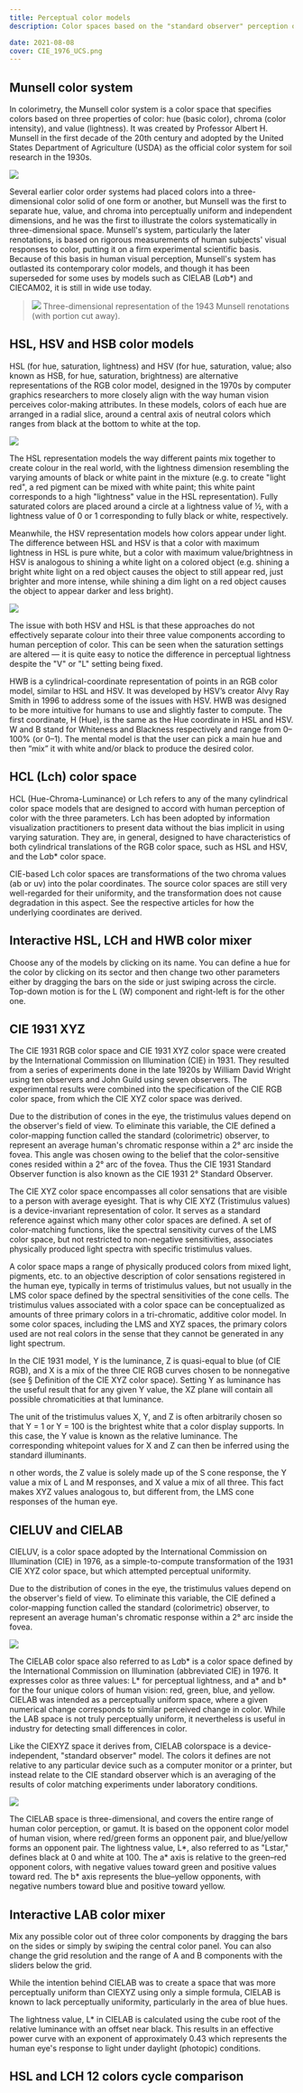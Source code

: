 ```yaml
---
title: Perceptual color models
description: Color spaces based on the "standard observer" perception of colors

date: 2021-08-08
cover: CIE_1976_UCS.png
---
```


<script setup>
import ColorTable from './ColorTable.vue'
</script>

## Munsell color system

In colorimetry, the Munsell color system is a color space that specifies colors based on three properties of color: hue (basic color), chroma (color intensity), and value (lightness). It was created by Professor Albert H. Munsell in the first decade of the 20th century and adopted by the United States Department of Agriculture (USDA) as the official color system for soil research in the 1930s.

![](./images/Munsell-system.svg)

Several earlier color order systems had placed colors into a three-dimensional color solid of one form or another, but Munsell was the first to separate hue, value, and chroma into perceptually uniform and independent dimensions, and he was the first to illustrate the colors systematically in three-dimensional space. Munsell's system, particularly the later renotations, is based on rigorous measurements of human subjects' visual responses to color, putting it on a firm experimental scientific basis. Because of this basis in human visual perception, Munsell's system has outlasted its contemporary color models, and though it has been superseded for some uses by models such as CIELAB (L*a*b\*) and CIECAM02, it is still in wide use today.

> ![](./images/munsell_1943_color_solid_cylindrical_coordinates.png)
> Three-dimensional representation of the 1943 Munsell renotations (with portion cut away).

## HSL, HSV and HSB color models

HSL (for hue, saturation, lightness) and HSV (for hue, saturation, value; also known as HSB, for hue, saturation, brightness) are alternative representations of the RGB color model, designed in the 1970s by computer graphics researchers to more closely align with the way human vision perceives color-making attributes. In these models, colors of each hue are arranged in a radial slice, around a central axis of neutral colors which ranges from black at the bottom to white at the top.

![](./images/hsl.png)

The HSL representation models the way different paints mix together to create colour in the real world, with the lightness dimension resembling the varying amounts of black or white paint in the mixture (e.g. to create "light red", a red pigment can be mixed with white paint; this white paint corresponds to a high "lightness" value in the HSL representation). Fully saturated colors are placed around a circle at a lightness value of ½, with a lightness value of 0 or 1 corresponding to fully black or white, respectively.

Meanwhile, the HSV representation models how colors appear under light. The difference between HSL and HSV is that a color with maximum lightness in HSL is pure white, but a color with maximum value/brightness in HSV is analogous to shining a white light on a colored object (e.g. shining a bright white light on a red object causes the object to still appear red, just brighter and more intense, while shining a dim light on a red object causes the object to appear darker and less bright).

![](./images/HSV_color_solid_cylinder_saturation_gray.png)

The issue with both HSV and HSL is that these approaches do not effectively separate colour into their three value components according to human perception of color. This can be seen when the saturation settings are altered — it is quite easy to notice the difference in perceptual lightness despite the "V" or "L" setting being fixed.

HWB is a cylindrical-coordinate representation of points in an RGB color model, similar to HSL and HSV. It was developed by HSV’s creator Alvy Ray Smith in 1996 to address some of the issues with HSV. HWB was designed to be more intuitive for humans to use and slightly faster to compute. The first coordinate, H (Hue), is the same as the Hue coordinate in HSL and HSV. W and B stand for Whiteness and Blackness respectively and range from 0–100% (or 0–1). The mental model is that the user can pick a main hue and then “mix” it with white and/or black to produce the desired color.

## HCL (Lch) color space

HCL (Hue-Chroma-Luminance) or Lch refers to any of the many cylindrical color space models that are designed to accord with human perception of color with the three parameters. Lch has been adopted by information visualization practitioners to present data without the bias implicit in using varying saturation. They are, in general, designed to have characteristics of both cylindrical translations of the RGB color space, such as HSL and HSV, and the L*a*b\* color space.

CIE-based Lch color spaces are transformations of the two chroma values (ab or uv) into the polar coordinates. The source color spaces are still very well-regarded for their uniformity, and the transformation does not cause degradation in this aspect. See the respective articles for how the underlying coordinates are derived.

## Interactive HSL, LCH and HWB color mixer

Choose any of the models by clicking on its name. You can define a hue for the color by clicking on its sector and then change two other parameters either by dragging the bars on the side or just swiping across the circle. Top-down motion is for the L (W) component and right-left is for the other one.

<color-hsl />

## CIE 1931 XYZ

The CIE 1931 RGB color space and CIE 1931 XYZ color space were created by the International Commission on Illumination (CIE) in 1931. They resulted from a series of experiments done in the late 1920s by William David Wright using ten observers and John Guild using seven observers. The experimental results were combined into the specification of the CIE RGB color space, from which the CIE XYZ color space was derived.

Due to the distribution of cones in the eye, the tristimulus values depend on the observer's field of view. To eliminate this variable, the CIE defined a color-mapping function called the standard (colorimetric) observer, to represent an average human's chromatic response within a 2° arc inside the fovea. This angle was chosen owing to the belief that the color-sensitive cones resided within a 2° arc of the fovea. Thus the CIE 1931 Standard Observer function is also known as the CIE 1931 2° Standard Observer.

The CIE XYZ color space encompasses all color sensations that are visible to a person with average eyesight. That is why CIE XYZ (Tristimulus values) is a device-invariant representation of color. It serves as a standard reference against which many other color spaces are defined. A set of color-matching functions, like the spectral sensitivity curves of the LMS color space, but not restricted to non-negative sensitivities, associates physically produced light spectra with specific tristimulus values.

A color space maps a range of physically produced colors from mixed light, pigments, etc. to an objective description of color sensations registered in the human eye, typically in terms of tristimulus values, but not usually in the LMS color space defined by the spectral sensitivities of the cone cells. The tristimulus values associated with a color space can be conceptualized as amounts of three primary colors in a tri-chromatic, additive color model. In some color spaces, including the LMS and XYZ spaces, the primary colors used are not real colors in the sense that they cannot be generated in any light spectrum.

In the CIE 1931 model, Y is the luminance, Z is quasi-equal to blue (of CIE RGB), and X is a mix of the three CIE RGB curves chosen to be nonnegative (see § Definition of the CIE XYZ color space). Setting Y as luminance has the useful result that for any given Y value, the XZ plane will contain all possible chromaticities at that luminance.

The unit of the tristimulus values X, Y, and Z is often arbitrarily chosen so that Y = 1 or Y = 100 is the brightest white that a color display supports. In this case, the Y value is known as the relative luminance. The corresponding whitepoint values for X and Z can then be inferred using the standard illuminants.

n other words, the Z value is solely made up of the S cone response, the Y value a mix of L and M responses, and X value a mix of all three. This fact makes XYZ values analogous to, but different from, the LMS cone responses of the human eye.

## CIELUV and CIELAB

CIELUV, is a color space adopted by the International Commission on Illumination (CIE) in 1976, as a simple-to-compute transformation of the 1931 CIE XYZ color space, but which attempted perceptual uniformity.

Due to the distribution of cones in the eye, the tristimulus values depend on the observer's field of view. To eliminate this variable, the CIE defined a color-mapping function called the standard (colorimetric) observer, to represent an average human's chromatic response within a 2° arc inside the fovea.

![](./CIE_1976_UCS.png)

The CIELAB color space also referred to as L*a*b* is a color space defined by the International Commission on Illumination (abbreviated CIE) in 1976. It expresses color as three values: L* for perceptual lightness, and a* and b* for the four unique colors of human vision: red, green, blue, and yellow. CIELAB was intended as a perceptually uniform space, where a given numerical change corresponds to similar perceived change in color. While the LAB space is not truly perceptually uniform, it nevertheless is useful in industry for detecting small differences in color.

Like the CIEXYZ space it derives from, CIELAB colorspace is a device-independent, "standard observer" model. The colors it defines are not relative to any particular device such as a computer monitor or a printer, but instead relate to the CIE standard observer which is an averaging of the results of color matching experiments under laboratory conditions.

![](./images/Lab_color_at_luminance_75.png)

The CIELAB space is three-dimensional, and covers the entire range of human color perception, or gamut. It is based on the opponent color model of human vision, where red/green forms an opponent pair, and blue/yellow forms an opponent pair. The lightness value, L*, also referred to as "Lstar," defines black at 0 and white at 100. The a* axis is relative to the green–red opponent colors, with negative values toward green and positive values toward red. The b\* axis represents the blue–yellow opponents, with negative numbers toward blue and positive toward yellow.

## Interactive LAB color mixer

Mix any possible color out of three color components by dragging the bars on the sides or simply by swiping the central color panel. You can also change the grid resolution and the range of A and B components with the sliders below the grid.

<color-lab />

While the intention behind CIELAB was to create a space that was more perceptually uniform than CIEXYZ using only a simple formula, CIELAB is known to lack perceptually uniformity, particularly in the area of blue hues.

The lightness value, L\* in CIELAB is calculated using the cube root of the relative luminance with an offset near black. This results in an effective power curve with an exponent of approximately 0.43 which represents the human eye's response to light under daylight (photopic) conditions.

## HSL and LCH 12 colors cycle comparison

<color-table />
